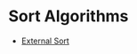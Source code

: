 # Sort Algorithms

- [External Sort](https://www.ic.unicamp.br/~geovane/mo410-091/Ch13-ClassifExt_pt.pdf)